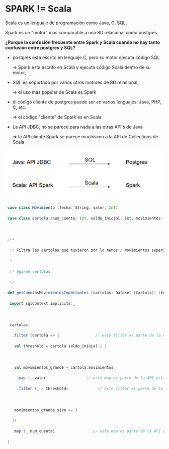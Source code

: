 # SPARK != Scala



Scala es un lenguaje de programación como Java, C, SQL.

Spark es un "motor" mas comparable a una BD relacional como postgres.



**¿Porque la confusión frecuente entre Spark y Scala cuando no hay tanto confusión entre postgres y SQL?**

- postgres esta escrito en lenguaje C, pero su motor ejecuta código SQL

  => Spark esta escrito en Scala y ejecuta código Scala dentro de su motor,

- SQL es soportado por varios otros motores de BD relacional,

  => el uso mas popular de Scala es Spark

- el código cliente de postgres puede ser en varios lenguajes: Java, PHP, C, etc.

  => el código "cliente" de Spark es en Scala

- La API JDBC, no se parece para nada a las otras API's de Java

  => la API cliente Spark se parece muchísimo a la API de Collections de Scala

  

![](spark_vs_postgres.png)

```Scala
 case class Movimiento (fecha: String, valor: Int)

 case class Cartola (num_cuenta: Int, saldo_inicial: Int, movimientos: Array [Movimiento])



 /**

  \* Filtra las cartolas que tuvieron por lo menos 3 movimientos superior a 50% del saldo inicial

  *

  \* @param cartolas 

  */

 def getCuentasMovimientosImportantes (cartolas: Dataset [Cartola]) (implicit sqlContext: SQLContext): Dataset [Int] = {

  import sqlContext.implicits._



  cartolas

   .filter (cartola => {                // este filter es parte de la API de Spark

​    val threshold = cartola.saldo_inicial / 2



​    val movimientos_grande = cartola.movimientos

​     .map (_.valor)                 // esta map es parte de la API estándar de Scala 

​     .filter (_ > threshold)             // este filter es parte de la API estándar de Scala 



​    movimientos_grande.size >= 3

   })

   .map (_.num_cuenta)                 // este map es parte de la API de Spark

 }
```

